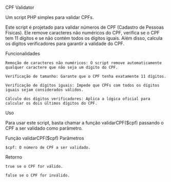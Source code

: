 CPF Validator

Um script PHP simples para validar CPFs.

Este script é projetado para validar números de CPF (Cadastro de Pessoas Físicas). Ele remove caracteres não numéricos do CPF, verifica se o CPF tem 11 dígitos e se não contém todos os dígitos iguais. Além disso, calcula os dígitos verificadores para garantir a validade do CPF.

Funcionalidades

    Remoção de caracteres não numéricos: O script remove automaticamente qualquer caractere que não seja um dígito do CPF.

    Verificação de tamanho: Garante que o CPF tenha exatamente 11 dígitos.

    Verificação de dígitos iguais: Impede que CPFs com todos os dígitos iguais sejam considerados válidos.

    Cálculo dos dígitos verificadores: Aplica a lógica oficial para calcular os dois últimos dígitos do CPF.

Uso

Para usar este script, basta chamar a função validarCPF($cpf) passando o CPF a ser validado como parâmetro.

Função validarCPF($cpf)
Parâmetros

    $cpf: O número de CPF a ser validado.

Retorno

    true se o CPF for válido.

    false se o CPF for inválido.